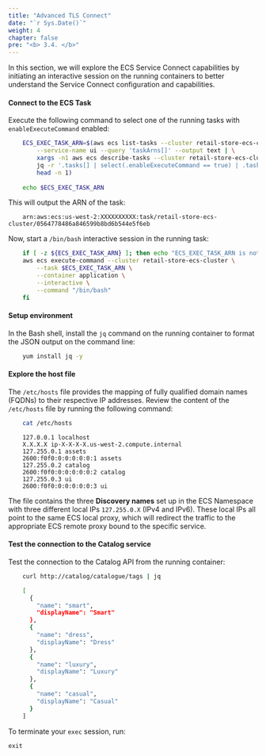 ```yaml
---
title: "Advanced TLS Connect"
date: "`r Sys.Date()`"
weight: 4
chapter: false
pre: "<b> 3.4. </b>"
---
```


In this section, we will explore the ECS Service Connect capabilities by initiating an interactive session on the running containers to better understand the Service Connect configuration and capabilities.

#### Connect to the ECS Task

Execute the following command to select one of the running tasks with `enableExecuteCommand` enabled:

```bash
    ECS_EXEC_TASK_ARN=$(aws ecs list-tasks --cluster retail-store-ecs-cluster \
        --service-name ui --query 'taskArns[]' --output text | \
        xargs -n1 aws ecs describe-tasks --cluster retail-store-ecs-cluster --tasks | \
        jq -r '.tasks[] | select(.enableExecuteCommand == true) | .taskArn' | \
        head -n 1)
    
    echo $ECS_EXEC_TASK_ARN
```

This will output the ARN of the task:

```
    arn:aws:ecs:us-west-2:XXXXXXXXXX:task/retail-store-ecs-cluster/0564778486a846599b8bd6b544e5f6eb
```

Now, start a `/bin/bash` interactive session in the running task:

```bash
    if [ -z ${ECS_EXEC_TASK_ARN} ]; then echo "ECS_EXEC_TASK_ARN is not correctly configured!"; else
    aws ecs execute-command --cluster retail-store-ecs-cluster \
        --task $ECS_EXEC_TASK_ARN \
        --container application \
        --interactive \
        --command "/bin/bash"
    fi
```

#### Setup environment

In the Bash shell, install the `jq` command on the running container to format the JSON output on the command line:

```bash
    yum install jq -y
```

#### Explore the host file

The `/etc/hosts` file provides the mapping of fully qualified domain names (FQDNs) to their respective IP addresses. Review the content of the `/etc/hosts` file by running the following command:

```bash
    cat /etc/hosts
```

```
    127.0.0.1 localhost
    X.X.X.X ip-X-X-X-X.us-west-2.compute.internal
    127.255.0.1 assets
    2600:f0f0:0:0:0:0:0:1 assets
    127.255.0.2 catalog
    2600:f0f0:0:0:0:0:0:2 catalog
    127.255.0.3 ui
    2600:f0f0:0:0:0:0:0:3 ui
```
    

The file contains the three **Discovery names** set up in the ECS Namespace with three different local IPs `127.255.0.X` (IPv4 and IPv6). These local IPs all point to the same ECS local proxy, which will redirect the traffic to the appropriate ECS remote proxy bound to the specific service.


#### Test the connection to the Catalog service

Test the connection to the Catalog API from the running container:

```bash
    curl http://catalog/catalogue/tags | jq

    [
      {
        "name": "smart",
        "displayName": "Smart"
      },
      {
        "name": "dress",
        "displayName": "Dress"
      },
      {
        "name": "luxury",
        "displayName": "Luxury"
      },
      {
        "name": "casual",
        "displayName": "Casual"
      }
    ]
```

To terminate your `exec` session, run:

    exit
